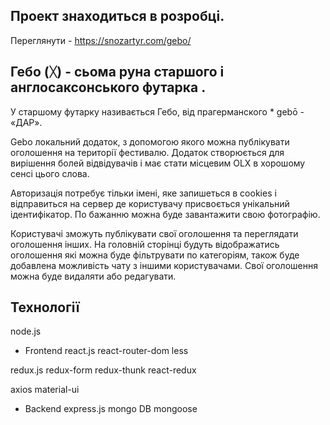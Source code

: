 ## Проект знаходиться в розробці.

Переглянути - https://snozartyr.com/gebo/

## Гебо (ᚷ) - сьома руна старшого і англосаксонського футарка .
У старшому футарку називається Гебо, від прагерманского * gebō - «ДАР».

Gebo локальний додаток, з допомогою якого можна публікувати оголошення на території фестивалю. Додаток створюється для вирішення болей відвідувачів і має стати місцевим OLX в хорошому сенсі цього слова.

Авторизація потребує тільки імені, яке запишеться в cookies і відправиться на сервер де користувачу присвоється унікальний ідентифікатор. По бажанню можна буде завантажити свою фотографію. 

Користувачі зможуть публікувати свої оголошення та переглядати оголошення інших.
На головній сторінці будуть відображатись оголошення які можна буде фільтрувати по категоріям, також буде добавлена можливість чату з іншими користувачами. Свої оголошення можна буде видаляти або редагувати.



## Технології 

node.js

- Frontend
react.js
react-router-dom
less

redux.js
redux-form
redux-thunk
react-redux

axios
material-ui

- Backend
express.js
mongo DB
mongoose

